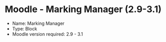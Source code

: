 Moodle - Marking Manager (2.9-3.1)
============================================

- Name: Marking Manager
- Type: Block
- Moodle version required: 2.9 - 3.1
